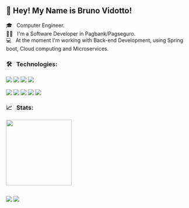 ##  👋 Hey! My Name is Bruno Vidotto!

🎓 &nbsp; Computer Engineer.<br>
👨‍💻 &nbsp; I'm a Software Developer in Pagbank/Pagseguro.<br>
💻 &nbsp; At the moment I'm working with Back-end Development, using Spring boot, Cloud computing and Microservices.
 ### 🛠️ &nbsp; Technologies:<br>
<div>
 <img align="center"  src="https://img.shields.io/badge/Java-ED8B00?style=for-the-badge&logo=java&logoColor=white">
 <img align="center"  src="https://img.shields.io/badge/Python-14354C?style=for-the-badge&logo=python&logoColor=white">
 <img align="center"  src= "https://img.shields.io/badge/PostgreSQL-316192?style=for-the-badge&logo=postgresql&logoColor=white">
 <img align="center"  src= "https://img.shields.io/badge/MySQL-00000F?style=for-the-badge&logo=mysql&logoColor=white">
</div><br>
<div>
 <img align="center"  src= "https://img.shields.io/badge/Spring-6DB33F?style=for-the-badge&logo=spring&logoColor=white">
 <img align="center"  src= "https://img.shields.io/badge/Git-F05032?style=for-the-badge&logo=git&logoColor=white">
 <img align="center"  src="https://img.shields.io/badge/Ubuntu-E95420?style=for-the-badge&logo=ubuntu&logoColor=white">
 <img align="center"  src="https://img.shields.io/badge/Windows-0078D6?style=for-the-badge&logo=windows&logoColor=white">
 <img align="center"  src="https://img.shields.io/badge/Shell_Script-121011?style=for-the-badge&logo=gnu-bash&logoColor=grey">
</div>
 <div>
 
 ### 📈 &nbsp; Stats:<br>
 
 <img height="180em" src="https://github-readme-stats.vercel.app/api?username=BrunoVidotto7&show_icons=true&theme=tokyonight&include_all_commits=false&count_private=true"/>
   
</div>

  ## 
  
<div> 
 <a href="https://www.linkedin.com/in/bruno-vidotto/" target="_blank"><img src="https://img.shields.io/badge/-LinkedIn-%230077B5?style=for-the-badge&logo=linkedin&logoColor=white" target="_blank"></a> 
  <a href = "mailto:brunomata52@outlook.com"><img src="https://img.shields.io/badge/Microsoft_Outlook-0078D4?style=for-the-badge&logo=microsoft-outlook&logoColor=white"></a>
</div>
